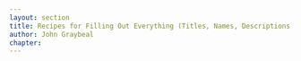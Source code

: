 ```yaml
---
layout: section
title: Recipes for Filling Out Everything (Titles, Names, Descriptions, Help Text)
author: John Graybeal
chapter: 
---
```

